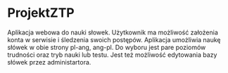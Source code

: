 # ProjektZTP
Aplikacja webowa do nauki słowek. Użytkownik ma możliwość założenia konta w serwisie i śledzenia swoich postępów. Aplikacja umożliwia naukę słówek w obie strony pl-ang, ang-pl. Do wyboru jest pare poziomów trudności oraz tryb nauki lub testu. Jest też możliwość edytowania bazy słówek przez administartora.
